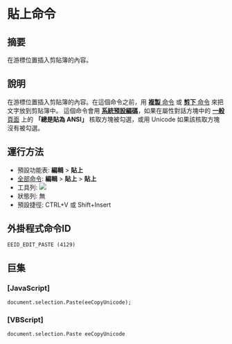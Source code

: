 # 貼上命令

## 摘要

在游標位置插入剪貼簿的內容。

## 說明

在游標位置插入剪貼簿的內容。在這個命令之前，用
[**複製** 命令](edit_copy) 或 [**剪下** 命令](edit_cut) 來把文字放到剪貼簿中。 這個命令會用 [**系統預設編碼**](../../glossary/systemdefaultencoding)，如果在屬性對話方塊中的 [**一般** 頁面](../../dlg/properties/general/index) 上的
**「總是貼為 ANSI」** 核取方塊被勾選，或用 Unicode 如果該核取方塊沒有被勾選。

## 運行方法

- 預設功能表: **編輯** \> **貼上**
- [全部命令](../tools/all_commands): **編輯** \> **貼上**
\> **貼上**
- 工具列: ![](../../images/paste..png)
- 狀態列: 無
- 預設捷徑: CTRL+V 或 Shift+Insert

## 外掛程式命令ID

```
EEID_EDIT_PASTE (4129)
```

## 巨集

### \[JavaScript\]

```
document.selection.Paste(eeCopyUnicode);
```

### \[VBScript\]

```
document.selection.Paste eeCopyUnicode
```

